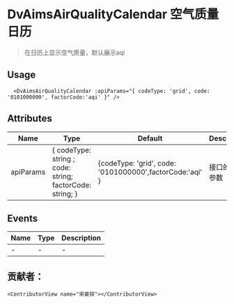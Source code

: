 # DvAimsAirQualityCalendar 空气质量日历

> 在日历上显示空气质量，默认展示aqi

## Usage

```vue
  <DvAimsAirQualityCalendar :apiParams="{ codeType: 'grid', code: '0101000000', factorCode:'aqi' }" />
```

## Attributes

| Name | Type   | Default | Description |
| --- |--------|---------|-------------|
| apiParams | { codeType: string ; code: string; factorCode: string; } | {codeType: 'grid', code: '0101000000',factorCode:'aqi' } | 接口的查询参数 |


## Events

| Name | Type | Description |
| --- | --- |-------------|
| - | - | - |

## 贡献者：

```vue
<ContributorView name="宋豪镔"></ContributorView>
```
